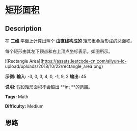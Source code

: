 # [矩形面积][title]

## Description

在 **二维** 平面上计算出两个 **由直线构成的** 矩形重叠后形成的总面积。

每个矩形由其左下顶点和右上顶点坐标表示，如图所示。

![Rectangle Area](https://assets.leetcode-cn.com/aliyun-lc-
upload/uploads/2018/10/22/rectangle_area.png)

**示例:**
            **输入:** -3, 0, 3, 4, 0, -1, 9, 2    **输出:** 45

**说明:** 假设矩形面积不会超出  **int  **的范围。


**Tags:** Math

**Difficulty:** Medium

## 思路

[title]: https://leetcode-cn.com/problems/rectangle-area
